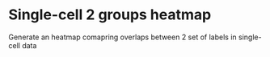 # Single-cell 2 groups heatmap

Generate an heatmap comapring overlaps between 2 set of labels in single-cell data
